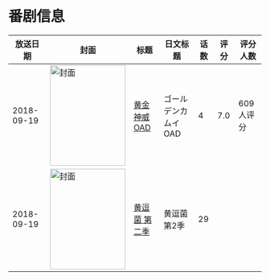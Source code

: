 # 番剧信息

|放送日期|封面|标题|日文标题|话数|评分|评分人数|
|---|---|---|---|---|---|---|
|2018-09-19|<img src="//lain.bgm.tv/pic/cover/c/0f/dd/256406_Hr80g.jpg" alt="封面" style="width:150px;height:200px;object-fit:cover;">|[黄金神威 OAD](https://bangumi.tv/subject/256406)|ゴールデンカムイ OAD|4|7.0|609人评分|
|2018-09-19|<img src="//lain.bgm.tv/pic/cover/c/78/31/262490_T7q61.jpg" alt="封面" style="width:150px;height:200px;object-fit:cover;">|[黄逗菌 第二季](https://bangumi.tv/subject/262490)|黄逗菌 第2季|29|||
